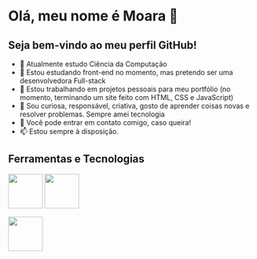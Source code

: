 # Olá, meu nome é Moara 👋
## Seja bem-vindo ao meu perfil GitHub!



- 🔭 Atualmente estudo Ciência da Computação
- 🌱 Estou estudando front-end no momento, mas pretendo ser uma desenvolvedora Full-stack
- 👯 Estou trabalhando em projetos pessoais para meu portfólio (no momento, terminando um site feito com HTML, CSS e JavaScript)
- 🤔 Sou curiosa, responsável, criativa, gosto de aprender coisas novas e resolver problemas. Sempre amei tecnologia
- 💬 Você pode entrar em contato comigo, caso queira!
- 📫 Estou sempre à disposição.

## Ferramentas e Tecnologias
<img src="https://cdn.jsdelivr.net/gh/devicons/devicon/icons/html5/html5-plain-wordmark.svg" width="70" height="70"/>  <img src="https://cdn.jsdelivr.net/gh/devicons/devicon/icons/css3/css3-plain-wordmark.svg" width="70" height="70"/>

<img src="https://cdn.jsdelivr.net/gh/devicons/devicon/icons/css3/css3-plain-wordmark.svg" width="70" height="70"/>

          
          
